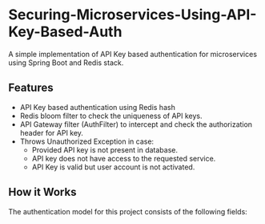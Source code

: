 # Securing-Microservices-Using-API-Key-Based-Auth
A simple implementation of API Key based authentication for microservices using Spring Boot and Redis stack.


## Features
* API Key based authentication using Redis hash
* Redis bloom filter to check the uniqueness of API keys.
* API Gateway filter (AuthFilter) to intercept and check the authorization header for API key.
* Throws Unauthorized Exception in case: 
  * Provided API key is not present in database. 
  * API key does not have access to the requested service.
  * API Key is valid but user account is not activated. 

## How it Works 








The authentication model for this project consists of the following fields:
